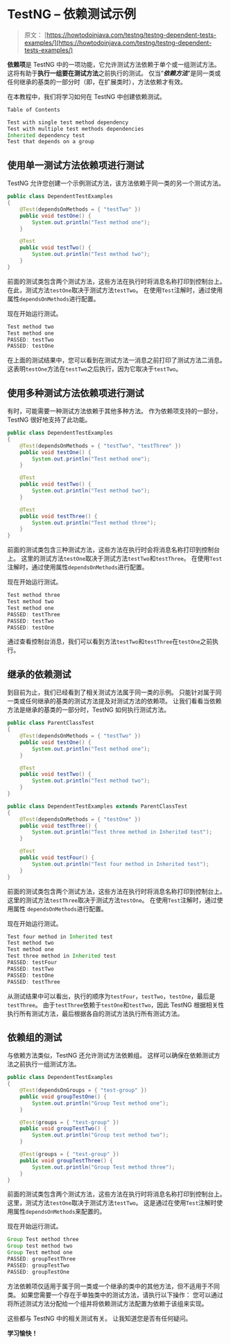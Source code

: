 # TestNG – 依赖测试示例

> 原文： [https://howtodoinjava.com/testng/testng-dependent-tests-examples/](https://howtodoinjava.com/testng/testng-dependent-tests-examples/)

**依赖项**是 TestNG 中的一项功能，它允许测试方法依赖于单个或一组测试方法。 这将有助于**执行一组要在测试方法**之前执行的测试。 仅当“***依赖方法***”是同一类或任何继承的基类的一部分时（即，在扩展类时），方法依赖才有效。

在本教程中，我们将学习如何在 TestNG 中创建依赖测试。

```java
Table of Contents

Test with single test method dependency
Test with multiple test methods dependencies
Inherited dependency test
Test that depends on a group

```

## 使用单一测试方法依赖项进行测试

TestNG 允许您创建一个示例测试方法，该方法依赖于同一类的另一个测试方法。

```java
public class DependentTestExamples 
{
	@Test(dependsOnMethods = { "testTwo" })
	public void testOne() {
		System.out.println("Test method one");
	}

	@Test
	public void testTwo() {
		System.out.println("Test method two");
	}
}

```

前面的测试类包含两个测试方法，这些方法在执行时将消息名称打印到控制台上。 在此，测试方法`testOne`取决于测试方法`testTwo`。 在使用`Test`注解时，通过使用属性`dependsOnMethods`进行配置。

现在开始运行测试。

```java
Test method two
Test method one
PASSED: testTwo
PASSED: testOne

```

在上面的测试结果中，您可以看到在测试方法一消息之前打印了测试方法二消息。 这表明`testOne`方法在`testTwo`之后执行，因为它取决于`testTwo`。

## 使用多种测试方法依赖项进行测试

有时，可能需要一种测试方法依赖于其他多种方法。 作为依赖项支持的一部分，TestNG 很好地支持了此功能。

```java
public class DependentTestExamples 
{
	@Test(dependsOnMethods = { "testTwo", "testThree" })
	public void testOne() {
		System.out.println("Test method one");
	}

	@Test
	public void testTwo() {
		System.out.println("Test method two");
	}

	@Test
	public void testThree() {
		System.out.println("Test method three");
	}
}

```

前面的测试类包含三种测试方法，这些方法在执行时会将消息名称打印到控制台上。 这里的测试方法`testOne`取决于测试方法`testTwo`和`testThree`。 在使用`Test`注解时，通过使用属性`dependsOnMethods`进行配置。

现在开始运行测试。

```java
Test method three
Test method two
Test method one
PASSED: testThree
PASSED: testTwo
PASSED: testOne

```

通过查看控制台消息，我们可以看到方法`testTwo`和`testThree`在`testOne`之前执行。

## 继承的依赖测试

到目前为止，我们已经看到了相关测试方法属于同一类的示例。 只能针对属于同一类或任何继承的基类的测试方法提及对测试方法的依赖项。 让我们看看当依赖方法是继承的基类的一部分时，TestNG 如何执行测试方法。

```java
public class ParentClassTest 
{
	@Test(dependsOnMethods = { "testTwo" })
	public void testOne() {
		System.out.println("Test method one");
	}

	@Test
	public void testTwo() {
		System.out.println("Test method two");
	}
}

public class DependentTestExamples extends ParentClassTest
{
	@Test(dependsOnMethods = { "testOne" })
	public void testThree() {
		System.out.println("Test three method in Inherited test");
	}

	@Test
	public void testFour() {
		System.out.println("Test four method in Inherited test");
	}
}

```

前面的测试类包含两个测试方法，这些方法在执行时将消息名称打印到控制台上。 这里的测试方法`testThree`取决于测试方法`testOne`。 在使用`Test`注解时，通过使用属性 `dependsOnMethods`进行配置。

现在开始运行测试。

```java
Test four method in Inherited test
Test method two
Test method one
Test three method in Inherited test
PASSED: testFour
PASSED: testTwo
PASSED: testOne
PASSED: testThree

```

从测试结果中可以看出，执行的顺序为`testFour`，`testTwo`，`testOne`，最后是`testThree`。 由于`testThree`依赖于`testOne`和`testTwo`，因此 TestNG 根据相关性执行所有测试方法，最后根据各自的测试方法执行所有测试方法。

## 依赖组的测试

与依赖方法类似，TestNG 还允许测试方法依赖组。 这样可以确保在依赖测试方法之前执行一组测试方法。

```java
public class DependentTestExamples
{
	@Test(dependsOnGroups = { "test-group" })
	public void groupTestOne() {
		System.out.println("Group Test method one");
	}

	@Test(groups = { "test-group" })
	public void groupTestTwo() {
		System.out.println("Group test method two");
	}

	@Test(groups = { "test-group" })
	public void groupTestThree() {
		System.out.println("Group Test method three");
	}
}

```

前面的测试类包含两个测试方法，这些方法在执行时将消息名称打印到控制台上。 这里，测试方法`testOne`取决于测试方法`testTwo`。 这是通过在使用`Test`注解时使用属性`dependsOnMethods`来配置的。

现在开始运行测试。

```java
Group Test method three
Group test method two
Group Test method one
PASSED: groupTestThree
PASSED: groupTestTwo
PASSED: groupTestOne

```

方法依赖项仅适用于属于同一类或一个继承的类中的其他方法，但不适用于不同类。 如果您需要一个存在于单独类中的测试方法，请执行以下操作： 您可以通过将所述测试方法分配给一个组并将依赖测试方法配置为依赖于该组来实现。

这些都与 TestNG 中的相关测试有关。 让我知道您是否有任何疑问。

**学习愉快！**